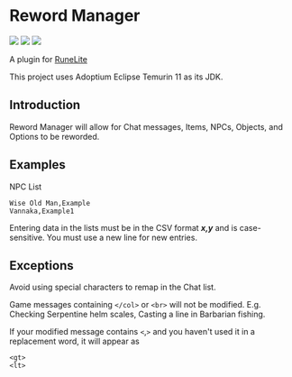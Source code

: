 # Reword Manager

[![](https://img.shields.io/endpoint?url=https://i.pluginhub.info/shields/installs/plugin/reword-manager)](https://runelite.net/plugin-hub/ejaz-karim) [![](https://img.shields.io/endpoint?url=https://i.pluginhub.info/shields/rank/plugin/reword-manager)](https://runelite.net/plugin-hub/ejaz-karim) [![](https://img.shields.io/endpoint?url=https://i.pluginhub.info/shields/rank/author/ejaz-karim)](https://runelite.net/plugin-hub/ejaz-karim)

A plugin for [RuneLite](https://runelite.net/plugin-hub/ejaz-karim)

This project uses Adoptium Eclipse Temurin 11 as its JDK.

## Introduction

Reword Manager will allow for Chat messages, Items, NPCs, Objects, and Options to be reworded.

## Examples

NPC List

	Wise Old Man,Example
	Vannaka,Example1

Entering data in the lists must be in the CSV format ***x,y*** and is case-sensitive. You must use a new line for new entries.

## Exceptions

Avoid using special characters to remap in the Chat list.

Game messages containing `</col>` or `<br>` will not be modified. E.g. Checking Serpentine helm scales, Casting a line in Barbarian fishing.

If your modified message contains `<`,`>` and you haven't used it in a replacement word, it will appear as

	<gt> 
	<lt>
